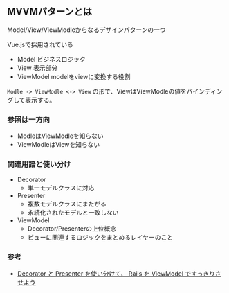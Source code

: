 ## MVVMパターンとは
Model/View/ViewModleからなるデザインパターンの一つ

Vue.jsで採用されている

- Model ビジネスロジック
- View 表示部分
- ViewModel modelをviewに変換する役割

`Modle -> ViewModle <-> View` の形で、ViewはViewModleの値をバインディングして表示する。

### 参照は一方向
- ModleはViewModleを知らない
- ViewModleはViewを知らない

### 関連用語と使い分け
- Decorator
  - 単一モデルクラスに対応
- Presenter
  - 複数モデルクラスにまたがる
  - 永続化されたモデルと一致しない
- ViewModel
  - Decorator/Presenterの上位概念
  - ビューに関連するロジックをまとめるレイヤーのこと

### 参考
- [Decorator と Presenter を使い分けて、 Rails を ViewModel ですっきりさせよう
](https://tech.kitchhike.com/entry/2018/02/28/221159)